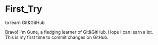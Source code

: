 # First_Try
to learn Git&amp;GitHub

Bravo! I'm Gune, a fledging learner of Git&GitHub. Hope I can learn a lot.
This is my first time to commit changes on GitHub.
